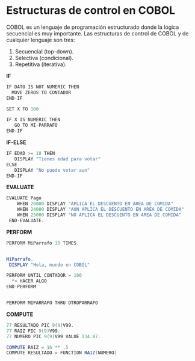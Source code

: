 # Estructuras de control en COBOL

COBOL es un lenguaje de programación estructurado donde la lógica secuencial es muy importante. Las estructuras de control de COBOL y de cualquier lenguaje son tres:

1. Secuencial (top-down).
2. Selectiva (condicional).
3. Repetitiva (iterativa).


**IF**

```java
IF DATO IS NOT NUMERIC THEN
  MOVE ZEROS TO CONTADOR
END-IF

SET X TO 100

IF X IS NUMERIC THEN
   GO TO MI-PARRAFO
END-IF

```



**IF-ELSE**

```java
IF EDAD >= 18 THEN
   DISPLAY "Tienes edad para votar"
ELSE
   DISPLAY "No puede votar aun"
END-IF

```


**EVALUATE**
```java
EVALUATE Pago
    WHEN 20000 DISPLAY "APLICA EL DESCUENTO EN AREA DE COMIDA"
    WHEN 24000 DISPLAY "AUN APLICA EL DESCUENTO EN AREA DE COMIDA" 
    WHEN 25000 DISPLAY "NO APLICA EL DESCUENTO EN AREA DE COMIDA" 
 END-EVALUATE.
 ```
 
 **PERFORM**
 ```java
PERFORM MiParrafo 10 TIMES.


MiParrafo.
  DISPLAY "Hola, mundo en COBOL"

 ```

```java
PERFORM UNTIL CONTADOR = 100
  *> HACER ALGO
END-PERFORM


PERFORM MIPARRAFO THRU OTROPARRAFO


```

**COMPUTE**

 ```java
 77 RESULTADO PIC 9(9)V99.
 77 RAIZ PIC 9(9)V99.
 77 NUMERO PIC 9(9)V99 VALUE 134.87.
 
 COMPUTE RAIZ = 16 ** .5
 COMPUTE RESULTADO = FUNCTION RAIZ(NUMERO)
 
  ```

